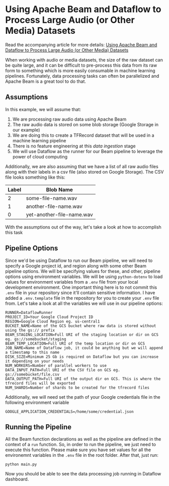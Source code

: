 # Using Apache Beam and Dataflow to Process Large Audio (or Other Media) Datasets

Read the accompanying article for more details: [Using Apache Beam and Dataflow to Process Large Audio (or Other Media) Datasets](https://www.auditory.ai/using-apache-beam-and-dataflow-to-process-large-audio-or-other-media-datasets)

When working with audio or media datasets, the size of the raw  dataset can be quite large, and it can be difficult to pre-process this data from its raw form to something which is more easily consumable in machine learning pipelines. Fortunately, data processing tasks can often be parallelized and Apache Beam is a great tool to do that.

## Assumptions

In this example, we will assume that:
1. We are processing raw audio data using Apache Beam
2. The raw audio data is stored on some blob storage (Google Storage in our example)
3. We are doing this to create a TFRecord dataset that will be used in a machine learning pipeline
4. There is no feature engineering at this _data ingestion_ stage
5. We will use Dataflow as the runner for our Beam pipeline to leverage the power of cloud computing

Additionally, we are also assuming that we have a list of all raw audio files along with their labels in a csv file (also stored on Google Storage). The CSV file looks something like this:

| Label | Blob Name                 |
|-------|---------------------------|
| 2     | some-file-name.wav        |
| 1     | another-file-name.wav     |
| 0     | yet-another-file-name.wav |

With the assumptions out of the way, let's take a look at how to accomplish this task

## Pipeline Options

Since we'd be using Dataflow to run our Beam pipeline, we will need to specify a Google project id, and region along with some other Beam pipeline options. We will be specifying values for these, and other, pipeline options using environment variables. We will be using `python-dotenv` to load values for environment variables from a `.env` file from your local development environment. One important thing here is to not commit this `.env` file in your repository since it'll contain sensitive information. I have added a `.env.template` file in the repository for you to create your `.env` file from. Let's take a look at all the variables we will use in our pipeline options:

```
RUNNER=DataflowRunner
PROJECT_ID=Your Google Cloud Project ID
REGION=Google Cloud Region eg. us-central1
BUCKET_NAME=Name of the GCS bucket where raw data is stored without using the gs:// prefix
BEAM_STAGING_LOCATION=Full URI of the staging location or dir on GCS eg. gs://somebucket/staging
BEAM_TEMP_LOCATION=Full URI of the temp location or dir on GCS
JOB_NAME=Name of Dataflow job, it could be anything but we will append a timestamp to this name
DISK_SIZE=Minimum 25 Gb is required on Dataflow but you can increase it depending on your needs
NUM_WORKERS=Number of parallel workers to use
DATA_INPUT_PATH=Full URI of the CSV file on GCS eg. gs://somebucket/file.csv
DATA_OUTPUT_PATH=Full URI of the output dir on GCS. This is where the tfrecord files will be exported
NUM_SHARDS=Number of shards to be created for the tfrecord files
```

Additionally, we will need set the path of your Google credentials file in the following environment variable
```
GOOGLE_APPLICATION_CREDENTIALS=/home/some/credential.json
```

## Running the Pipeline

All the Beam function declarations as well as the pipeline are defined in the context of a `run` function. So, in order to run the pipeline, we just need to execute this function. Please make sure you have set values for all the environemnt variables in the `.env` file in the root folder. After that, just run:

`python main.py`

Now you should be able to see the data processing job running in Dataflow dashboard.
